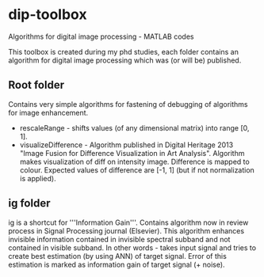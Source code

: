 # dip-toolbox
Algorithms for digital image processing - MATLAB codes

This toolbox is created during my phd studies, each folder contains an algorithm for digital image processing which was (or will be) published.

## Root folder
Contains very simple algorithms for fastening of debugging of algorithms for image enhancement.
* rescaleRange - shifts values (of any dimensional matrix) into range [0, 1].
* visualizeDifference - Algorithm published in Digital Heritage 2013 "Image Fusion for Difference
  Visualization in Art Analysis". Algorithm makes visualization of diff on
  intensity image. Difference is mapped to colour. Expected values of
  difference are [-1, 1] (but if not normalization is applied).

## ig folder
ig is a shortcut for '''Information Gain'''. Contains algorithm now in review process in Signal Processing journal (Elsevier). This algorithm enhances invisible information contained in invisible spectral subband and not contained in visible subband. In other words - takes input signal and tries to create best estimation (by using ANN) of target signal. Error of this estimation is marked as information gain of target signal (+ noise).
